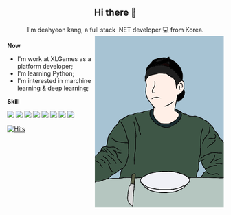 
## <div align=center>Hi there 👋</div>

<div align=center>I'm deahyeon kang, a full stack .NET developer 💻 from Korea.</div>


<img align="right" alt="PNG" src="https://github.com/Hyolog/Hyolog/blob/main/myLineDrawing.png?raw=true" width="300" height="400" />


**Now**
- I'm work at XLGames as a platform developer;
- I'm learning Python;
- I'm interested in marchine learning & deep learning;


**Skill**

<img src="https://img.shields.io/badge/-C%23-%23239120?style=for-the-badge&logo=C-Sharp" />
<img src="https://img.shields.io/badge/-.NET-%235C2D91?style=for-the-badge&logo=.NET" />
<img src="https://img.shields.io/badge/-Visual%20Studio-%235C2D91?style=for-the-badge&logo=Visual-Studio" />
<img src="https://img.shields.io/badge/Windows-0078D6?style=for-the-badge&logo=windows&logoColor=white" />
<img src="https://img.shields.io/badge/-Visual%20Studio%20Code-%23007ACC?style=for-the-badge&logo=Visual-Studio-Code" />
<img src="https://img.shields.io/badge/-GitLab-%23FCA121?style=for-the-badge&logo=GitLab" />
<img src="https://img.shields.io/badge/-MSSQL-%23CC2927?style=for-the-badge&logo=Microsoft-SQL-Server" />
<img src="https://img.shields.io/badge/-SQLite-%23003B57?style=for-the-badge&logo=SQLite" />





  [![Hits](https://hits.seeyoufarm.com/api/count/incr/badge.svg?url=https%3A%2F%2Fgithub.com%2Fhyolog%2Fhit-counter&count_bg=%2379C83D&title_bg=%23555555&icon=&icon_color=%23E7E7E7&title=hits&edge_flat=false)](https://hits.seeyoufarm.com)
